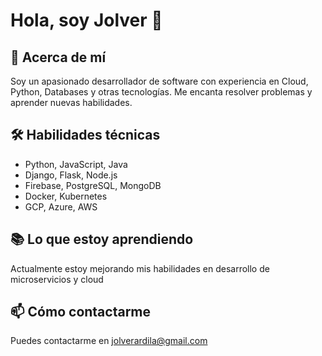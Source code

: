 # Hola, soy Jolver 👋

## 🚀 Acerca de mí
Soy un apasionado desarrollador de software con experiencia en Cloud, Python, Databases y otras tecnologías. Me encanta resolver problemas y aprender nuevas habilidades.

## 🛠️ Habilidades técnicas
- Python, JavaScript, Java
- Django, Flask, Node.js
- Firebase, PostgreSQL, MongoDB
- Docker, Kubernetes
- GCP, Azure, AWS

## 📚 Lo que estoy aprendiendo
Actualmente estoy mejorando mis habilidades en desarrollo de microservicios y cloud

## 📫 Cómo contactarme
Puedes contactarme en [jolverardila@gmail.com](mailto:jolverardila@gmail.com)

